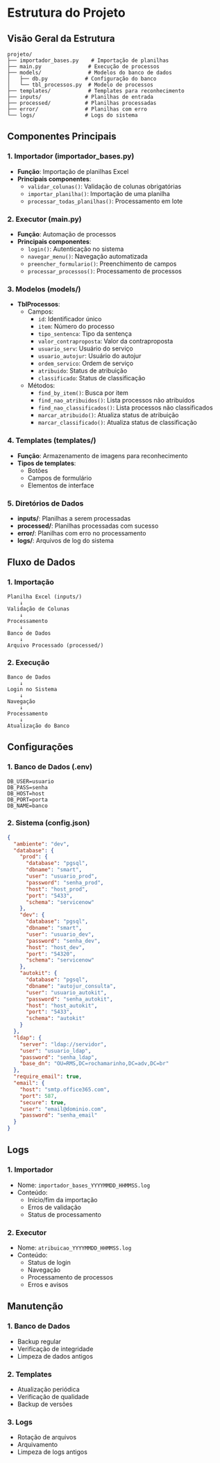 # Estrutura do Projeto

## Visão Geral da Estrutura

```
projeto/
├── importador_bases.py    # Importação de planilhas
├── main.py               # Execução de processos
├── models/               # Modelos do banco de dados
│   ├── db.py            # Configuração do banco
│   └── tbl_processos.py  # Modelo de processos
├── templates/            # Templates para reconhecimento
├── inputs/              # Planilhas de entrada
├── processed/           # Planilhas processadas
├── error/               # Planilhas com erro
└── logs/                # Logs do sistema
```

## Componentes Principais

### 1. Importador (importador_bases.py)

- **Função**: Importação de planilhas Excel
- **Principais componentes**:
  - `validar_colunas()`: Validação de colunas obrigatórias
  - `importar_planilha()`: Importação de uma planilha
  - `processar_todas_planilhas()`: Processamento em lote

### 2. Executor (main.py)

- **Função**: Automação de processos
- **Principais componentes**:
  - `login()`: Autenticação no sistema
  - `navegar_menu()`: Navegação automatizada
  - `preencher_formulario()`: Preenchimento de campos
  - `processar_processos()`: Processamento de processos

### 3. Modelos (models/)

- **TblProcessos**:
  - Campos:
    - `id`: Identificador único
    - `item`: Número do processo
    - `tipo_sentenca`: Tipo da sentença
    - `valor_contraproposta`: Valor da contraproposta
    - `usuario_serv`: Usuário do serviço
    - `usuario_autojur`: Usuário do autojur
    - `ordem_servico`: Ordem de serviço
    - `atribuido`: Status de atribuição
    - `classificado`: Status de classificação
  - Métodos:
    - `find_by_item()`: Busca por item
    - `find_nao_atribuidos()`: Lista processos não atribuídos
    - `find_nao_classificados()`: Lista processos não classificados
    - `marcar_atribuido()`: Atualiza status de atribuição
    - `marcar_classificado()`: Atualiza status de classificação

### 4. Templates (templates/)

- **Função**: Armazenamento de imagens para reconhecimento
- **Tipos de templates**:
  - Botões
  - Campos de formulário
  - Elementos de interface

### 5. Diretórios de Dados

- **inputs/**: Planilhas a serem processadas
- **processed/**: Planilhas processadas com sucesso
- **error/**: Planilhas com erro no processamento
- **logs/**: Arquivos de log do sistema

## Fluxo de Dados

### 1. Importação

```
Planilha Excel (inputs/)
    ↓
Validação de Colunas
    ↓
Processamento
    ↓
Banco de Dados
    ↓
Arquivo Processado (processed/)
```

### 2. Execução

```
Banco de Dados
    ↓
Login no Sistema
    ↓
Navegação
    ↓
Processamento
    ↓
Atualização do Banco
```

## Configurações

### 1. Banco de Dados (.env)

```env
DB_USER=usuario
DB_PASS=senha
DB_HOST=host
DB_PORT=porta
DB_NAME=banco
```

### 2. Sistema (config.json)

```json
{
  "ambiente": "dev",
  "database": {
    "prod": {
      "database": "pgsql",
      "dbname": "smart",
      "user": "usuario_prod",
      "password": "senha_prod",
      "host": "host_prod",
      "port": "5433",
      "schema": "servicenow"
    },
    "dev": {
      "database": "pgsql",
      "dbname": "smart",
      "user": "usuario_dev",
      "password": "senha_dev",
      "host": "host_dev",
      "port": "54320",
      "schema": "servicenow"
    },
    "autokit": {
      "database": "pgsql",
      "dbname": "autojur_consulta",
      "user": "usuario_autokit",
      "password": "senha_autokit",
      "host": "host_autokit",
      "port": "5433",
      "schema": "autokit"
    }
  },
  "ldap": {
    "server": "ldap://servidor",
    "user": "usuario_ldap",
    "password": "senha_ldap",
    "base_dn": "OU=RMS,DC=rochamarinho,DC=adv,DC=br"
  },
  "require_email": true,
  "email": {
    "host": "smtp.office365.com",
    "port": 587,
    "secure": true,
    "user": "email@dominio.com",
    "password": "senha_email"
  }
}
```

## Logs

### 1. Importador

- Nome: `importador_bases_YYYYMMDD_HHMMSS.log`
- Conteúdo:
  - Início/fim da importação
  - Erros de validação
  - Status de processamento

### 2. Executor

- Nome: `atribuicao_YYYYMMDD_HHMMSS.log`
- Conteúdo:
  - Status de login
  - Navegação
  - Processamento de processos
  - Erros e avisos

## Manutenção

### 1. Banco de Dados

- Backup regular
- Verificação de integridade
- Limpeza de dados antigos

### 2. Templates

- Atualização periódica
- Verificação de qualidade
- Backup de versões

### 3. Logs

- Rotação de arquivos
- Arquivamento
- Limpeza de logs antigos
